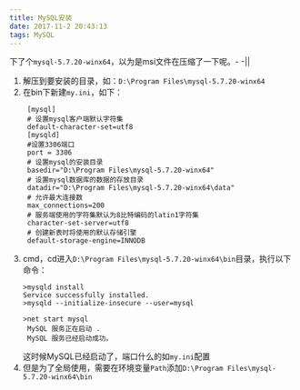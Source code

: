 ```yaml
---
title: MySQL安装
date: 2017-11-2 20:43:13
tags: MySQL
---
```


下了个``mysql-5.7.20-winx64``，以为是msi文件在压缩了一下呢。- -||

1. 解压到要安装的目录，如：``D:\Program Files\mysql-5.7.20-winx64``
2. 在bin下新建``my.ini``，如下：
   ```
    [mysql]
    # 设置mysql客户端默认字符集
    default-character-set=utf8 
    [mysqld]
    #设置3306端口
    port = 3306 
    # 设置mysql的安装目录
    basedir="D:\Program Files\mysql-5.7.20-winx64"
    # 设置mysql数据库的数据的存放目录
    datadir="D:\Program Files\mysql-5.7.20-winx64\data"
    # 允许最大连接数
    max_connections=200
    # 服务端使用的字符集默认为8比特编码的latin1字符集
    character-set-server=utf8
    # 创建新表时将使用的默认存储引擎
    default-storage-engine=INNODB 
   ```
3. cmd，cd进入``D:\Program Files\mysql-5.7.20-winx64\bin``目录，执行以下命令：
   ```
   >mysqld install
   Service successfully installed.
   >mysqld --initialize-insecure --user=mysql
   
   >net start mysql
    MySQL 服务正在启动 .
    MySQL 服务已经启动成功。
   ```
   这时候MySQL已经启动了，端口什么的如``my.ini``配置
4. 但是为了全局使用，需要在环境变量``Path``添加``D:\Program Files\mysql-5.7.20-winx64\bin``